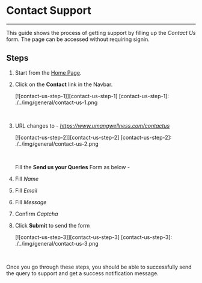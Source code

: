 # Contact Support

---

This guide shows the process of getting support by filling up the _Contact Us_ form.
The page can be accessed without requiring signin.

## Steps

1. Start from the [Home Page](https://www.umangwellness.com).

2. Click on the **Contact** link in the Navbar.

    [![contact-us-step-1]][contact-us-step-1]
    [contact-us-step-1]: ./../img/general/contact-us-1.png

    <br/>

3. URL changes to - _https://www.umangwellness.com/contactus_

    [![contact-us-step-2]][contact-us-step-2]
    [contact-us-step-2]: ./../img/general/contact-us-2.png

    <br/>

    Fill the **Send us your Queries** Form as below -

4. Fill _Name_
5. Fill _Email_
6. Fill _Message_
7. Confirm _Captcha_
8. Click **Submit** to send the form

    [![contact-us-step-3]][contact-us-step-3]
    [contact-us-step-3]: ./../img/general/contact-us-3.png

    <br/>

Once you go through these steps, you should be able to successfully send the query to support and get a success notification message.
